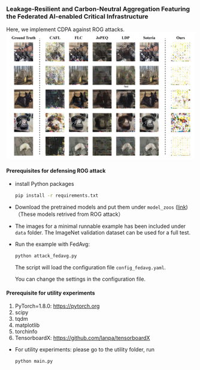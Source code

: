 ### Leakage-Resilient and Carbon-Neutral Aggregation Featuring the Federated AI-enabled Critical Infrastructure

Here, we implement CDPA against ROG attacks.
<img src="defense.jpg" width=600>
#### Prerequisites for defensing ROG attack

- install Python packages
    ```bash
    pip install -r requirements.txt
    ```
- Download the pretrained models and put them under `model_zoos` ([link](https://huggingface.co/erickyue/rog_modelzoo/tree/main)) （These models retrived from ROG attack）

- The images for a minimal runnable example has been included under `data` folder. The ImageNet validation dataset can be used for a full test.   

- Run the example with FedAvg:
    ```bash
    python attack_fedavg.py
    ```
    The script will load the configuration file `config_fedavg.yaml`. 


    You can change the settings in the configuration file. 

#### Prerequisite for utility experiments
1. PyTorch=1.8.0: https://pytorch.org
2. scipy
3. tqdm
4. matplotlib
5. torchinfo
6. TensorboardX: https://github.com/lanpa/tensorboardX
- For utility experiments:
please go to the utility folder, run
    ```bash
    python main.py
    ```
